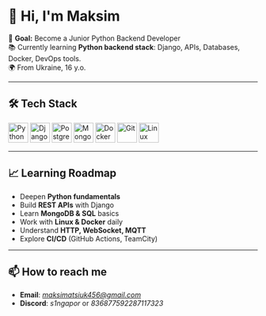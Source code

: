 # 👋 Hi, I'm Maksim  

🎯 **Goal:** Become a Junior Python Backend Developer  
📚 Currently learning **Python backend stack**: Django, APIs, Databases, Docker, DevOps tools.    
🌍 From Ukraine, 16 y.o.  

---

## 🛠 Tech Stack  

<p align="left">
  <img src="https://cdn.jsdelivr.net/gh/devicons/devicon/icons/python/python-original.svg" width="40" height="40" title="Python"/>
  <img src="https://cdn.jsdelivr.net/gh/devicons/devicon/icons/django/django-plain.svg" width="40" height="40" title="Django"/>
  <img src="https://cdn.jsdelivr.net/gh/devicons/devicon/icons/postgresql/postgresql-original.svg" width="40" height="40" title="PostgreSQL"/>
  <img src="https://cdn.jsdelivr.net/gh/devicons/devicon/icons/mongodb/mongodb-original.svg" width="40" height="40" title="MongoDB"/>
  <img src="https://cdn.jsdelivr.net/gh/devicons/devicon/icons/docker/docker-original.svg" width="40" height="40" title="Docker"/>
  <img src="https://cdn.jsdelivr.net/gh/devicons/devicon/icons/git/git-original.svg" width="40" height="40" title="Git"/>
  <img src="https://cdn.jsdelivr.net/gh/devicons/devicon/icons/linux/linux-original.svg" width="40" height="40" title="Linux"/>
</p>

---

## 📈 Learning Roadmap  
- Deepen **Python fundamentals**  
- Build **REST APIs** with Django  
- Learn **MongoDB & SQL** basics  
- Work with **Linux & Docker** daily  
- Understand **HTTP, WebSocket, MQTT**  
- Explore **CI/CD** (GitHub Actions, TeamCity)  

---

## 📫 How to reach me  
- **Email**: *maksimatsiuk456@gmail.com*
- **Discord**: *s1ngapor* or *836877592287117323*
